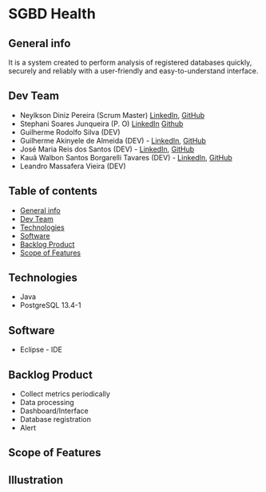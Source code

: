 # SGBD Health

## General info

It is a system created to perform analysis of registered databases
quickly, securely and reliably with a user-friendly and easy-to-understand interface.

## Dev Team

- Neylkson Diniz Pereira (Scrum Master) [LinkedIn](https://www.linkedin.com/in/neylkson-diniz-a3b9396b), [GitHub](https://github.com/NeyDiniz)
- Stephani Soares Junqueira (P. O) [LinkedIn](https://www.linkedin.com/in/stephani-soares) [Github](https://github.com/stessada)
- Guilherme Rodolfo Silva (DEV)
- Guilherme Akinyele de Almeida (DEV) - [LinkedIn](https://www.linkedin.com/in/guilherme-akinyele/), [GitHub](https://github.com/gui-akinyele)
- José Maria Reis dos Santos (DEV) - [LinkedIn](https://www.linkedin.com/in/jos%C3%A9-maria-reis-dos-santos-6ab656214/), [GitHub](https://github.com/Jose0588) 
- Kauã Walbon Santos Borgarelli Tavares (DEV) - [LinkedIn](https://www.linkedin.com/in/kau%C3%A3-walbon-santos-borgarelli-tavares-5bb67220a/), [GitHub](https://github.com/Borgarelli)
- Leandro Massafera Vieira (DEV)

## Table of contents

* [General info](#general-info)
* [Dev Team](dev-team)
* [Technologies](#technologies)
* [Software](#software)
* [Backlog Product](#backlog-product)
* [Scope of Features](scope-of-features)

## Technologies 

- Java
- PostgreSQL 13.4-1

## Software 

- Eclipse - IDE

## Backlog Product

- Collect metrics periodically
- Data processing
- Dashboard/Interface
- Database registration
- Alert 

## Scope of Features



## Illustration 





